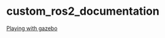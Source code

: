 # custom_ros2_documentation


[Playing with gazebo](https://github.com/flobotics/custom_ros2_documentation/blob/main/Playing_with_gazbo.md)